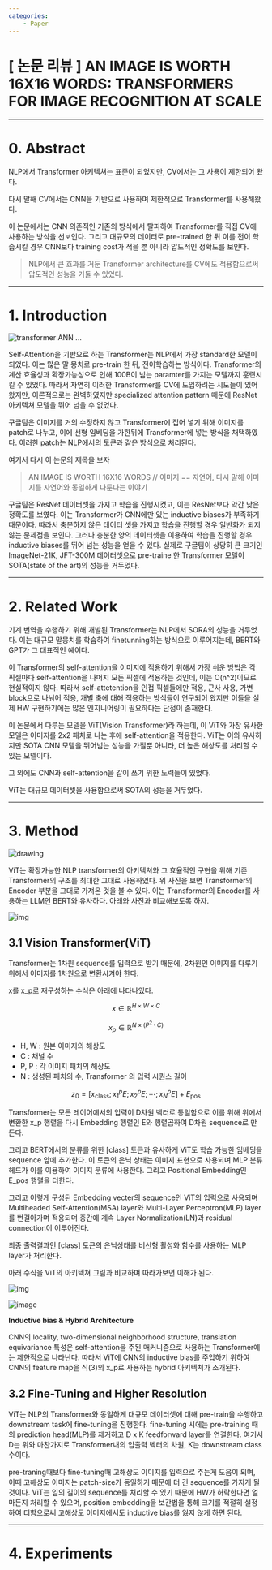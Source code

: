 ```yaml
---
categories:
    - Paper
---
```


# [ 논문 리뷰 ] AN IMAGE IS WORTH 16X16 WORDS: TRANSFORMERS FOR IMAGE RECOGNITION AT SCALE

---

# 0. Abstract

NLP에서 Transformer 아키텍쳐는 표준이 되었지만, CV에서는 그 사용이 제한되어 왔다.

다시 말해 CV에서는 CNN을 기반으로 사용하며 제한적으로 Transformer를 사용해왔다.

이 논문에서는 CNN 의존적인 기존의 방식에서 탈피하여 Transformer를 직접 CV에 사용하는 방식을 선보인다. 그리고 대규모의 데이터로 pre-trained 한 뒤 이를 전이 학습시킬 경우 CNN보다 training cost가 적을 뿐 아니라 압도적인 정확도를 보인다.

> NLP에서 큰 효과를 거둔 Transformer architecture를 CV에도 적용함으로써 압도적인 성능을 거둘 수 있었다.

---

# 1. Introduction

![transformer ANN ...](https://i.namu.wiki/i/tKMUf8ewTCZJETaAQWZplCPznZKid0xQvj8kjvOGDNyXgZ3o0aZigo8-enWBDmi_QJDDys3bTaBTecixDaPHA9zvJ5yJo7HqAFhOoijoiz0q0cHzhrNRXjoUUFFPWC_hUpw8gnaNA7VaRgo3Ld7gPURmcC0_WPwei-a2yyiWppQ.webp)

Self-Attention을 기반으로 하는 Transformer는 NLP에서 가장 standard한 모델이 되었다. 이는 많은 말 뭉치로 pre-train 한 뒤, 전이학습하는 방식이다. Transformer의 계산 효율성과 확장가능성으로 인해 100B이 넘는 paramter를 가지는 모델까지 훈련시킬 수 있었다. 따라서 자연히 이러한 Transformer를 CV에 도입하려는 시도들이 있어 왔지만, 이론적으로는 완벽하였지만 specialized attention pattern 때문에 ResNet 아키텍쳐 모델을 뛰어 넘을 수 없었다.

구글팀은 이미지를 거의 수정하지 않고 Transformer에 집어 넣기 위해 이미지를 patch로 나누고, 이에 선형 임베딩을 가한뒤에 Transformer에 넣는 방식을 채택하였다. 이러한 patch는 NLP에서의 토큰과 같은 방식으로 처리된다.

여기서 다시 이 논문의 제목을 보자

> AN IMAGE IS WORTH 16X16 WORDS // 이미지 == 자연어, 다시 말해 이미지를 자연어와 동일하게 다룬다는 이야기

구글팀은 ResNet 데이터셋을 가지고 학습을 진행시켰고, 이는 ResNet보다 약간 낮은 정확도를 보였다. 이는 Transformer가 CNN에만 있는 inductive biases가 부족하기 때문이다. 따라서 충분하지 않은 데이터 셋을 가지고 학습을 진행할 경우 일반화가 되지 않는 문제점을 보인다. 그러나 충분한 양의 데이터셋을 이용하여 학습을 진행할 경우 inductive biases를 뛰어 넘는 성능을 얻을 수 있다. 실제로 구글팀이 상당히 큰 크기인 ImageNet-21K, JFT-300M 데이터셋으로 pre-traine 한 Transformer 모델이 SOTA(state of the art)의 성능을 거두었다.

---

# 2. Related Work

기계 번역을 수행하기 위해 개발된 Transformer는 NLP에서 SORA의 성능을 거두었다. 이는 대규모 말뭉치를 학습하여 finetunning하는 방식으로 이루어지는데, BERT와 GPT가 그 대표적인 예이다.

이 Transformer의 self-attention을 이미지에 적용하기 위해서 가장 쉬운 방법은 각 픽셀마다 self-attention을 나머지 모든 픽셀에 적용하는 것인데, 이는 O(n^2)이므로 현실적이지 않다. 따라서 self-attetention을 인접 픽셀들에만 적용, 근사 사용, 가변 block으로 나눠어 적용, 개별 축에 대해 적용하는 방식들이 연구되어 왔지만 이들을 실제 HW 구현하기에는 많은 엔지니어링이 필요하다는 단점이 존재한다.

이 논문에서 다루는 모델을 ViT(Vision Transformer)라 하는데, 이 ViT와 가장 유사한 모델은 이미지를 2x2 패치로 나눈 후에 self-attention을 적용한다. ViT는 이와 유사하지만 SOTA CNN 모델을 뛰어넘는 성능을 가질뿐 아니라, 더 높은 해상도를 처리할 수 있는 모델이다.

그 외에도 CNN과 self-attention을 같이 쓰기 위한 노력들이 있었다.

ViT는 대규모 데이터셋을 사용함으로써 SOTA의 성능을 거두었다.

---

# 3. Method

![drawing](https://huggingface.co/datasets/huggingface/documentation-images/resolve/main/transformers/model_doc/vit_architecture.jpg)

ViT는 확장가능한 NLP transformer의 아키텍쳐와 그 효율적인 구현을 위해 기존 Transformer의 구조를 최대한 그대로 사용하였다. 위 사진을 보면 Transformer의 Encoder 부분을 그대로 가져온 것을 볼 수 있다. 이는 Transformer의 Encoder를 사용하는 LLM인 BERT와 유사하다. 아래와 사진과 비교해보도록 하자.

![img](https://miro.medium.com/v2/resize:fit:700/1*Qww2aaIdqrWVeNmo3AS0ZQ.png)



## 3.1 Vision Transformer(ViT)



Transformer는 1차원 sequence를 입력으로 받기 때문에, 2차원인 이미지를 다루기 위해서 이미지를 1차원으로 변환시켜야 한다.

x를 x_p로 재구성하는 수식은 아래에 나타나있다.



$$
x \in \mathbb{R}^{H \times W \times C}
$$

$$
x_p \in \mathbb{R}^{N \times (P^2 \cdot C)}
$$

- H, W : 원본 이미지의 해상도
- C : 채널 수
- P, P : 각 이미지 패치의 해상도
-  N : 생성된 패치의 수, Transformer 의 입력 시퀀스 길이









$$
z_0 = [x_{\text{class}}; x_1^p E; x_2^p E; \cdots; x_N^p E] + E_{\text{pos}}
$$





Transformer는 모든 레이어에서의 입력이 D차원 벡터로 통일함으로 이를 위해 위에서 변환한 x_p 행렬을 다시 Embedding 행렬인 E와 행렬곱하여 D차원 sequence로 만든다.

그리고 BERT에서의 분류를 위한 [class] 토큰과 유사하게 ViT도 학습 가능한 임베딩을 sequence 앞에 추가한다. 이 토큰의 은닉 상태는 이미지 표현으로 사용되며 MLP 분류 헤드가 이를 이용하여 이미지 분류에 사용한다. 그리고 Positional Embedding인 E_pos 행렬을 더한다.



그리고 이렇게 구성된 Embedding vecter의 sequence인 ViT의 입력으로 사용되며 Multiheaded Self-Attention(MSA) layer와 Multi-Layer Perceptron(MLP) layer를 번걸아가며 적용되며 중간에 계속 Layer Normalization(LN)과 residual connection이 이루어진다.

최종 출력결과인 [class] 토큰의 은닉상태를 비선형 활성화 함수를 사용하는 MLP layer가 처리한다.



아래 수식을 ViT의 아키텍쳐 그림과 비교하며 따라가보면 이해가 된다.

![img](https://velog.velcdn.com/images/kbm970709/post/5ea4ad10-f67b-465a-a562-09d81361e1b8/image.png)

![image](https://github.com/forwarder1121/forwarder1121.github.io/assets/66872094/53372a35-c8b1-4287-a219-2f84ae22d9bc)





**Inductive bias & Hybrid Architecture**

CNN의 locality, two-dimensional neighborhood structure, translation equivariance 특성은 self-attention을 주된 매커니즘으로 사용하는 Transformer에는 제한적으로 나타난다. 따라서 ViT에 CNN의 inductive bias를 주입하기 위하여 CNN의 feature map을 식(3)의 x_p로 사용하는 hybrid 아키텍쳐가 소개된다.



## 3.2 Fine-Tuning and Higher Resolution

ViT는 NLP의 Transformer와 동일하게 대규모 데이터셋에 대해 pre-train을 수행하고 downstream task에 fine-tuning을 진행한다. fine-tuning 시에는 pre-training 때의 prediction head(MLP)를 제거하고 D x K feedforward layer를 연결한다. 여기서 D는 위와 마찬가지로 Transformer내의 입출력 벡터의 차원, K는 downstream class 수이다.

pre-traning때보다 fine-tuning때 고해상도 이미지를 입력으로 주는게 도움이 되며, 이때 고해상도 이미지는 patch-size가 동일하기 때문에 더 긴 sequence를 가지게 될 것이다. ViT는 임의 길이의 sequence를 처리할 수 있기 때문에 HW가 허락한다면 얼마든지 처리할 수 있으며, position embedding을 보간법을 통해 크기를 적절히 설정하여 더함으로써 고해상도 이미지에서도 inductive bias를 잃지 않게 하면 된다.



---



# 4. Experiments

